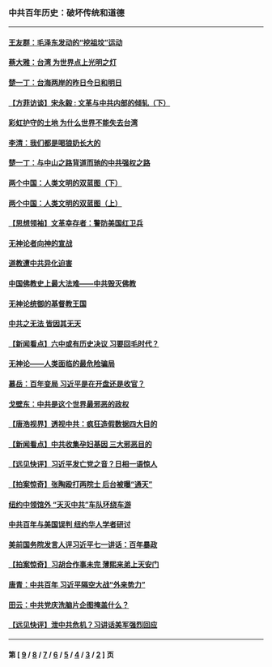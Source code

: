### 中共百年历史：破坏传统和道德
---
#### [王友群：毛泽东发动的“挖祖坟”运动](../../pages/nf1176114/n13723639.md?08110430) 
#### [蔡大雅：台湾 为世界点上光明之灯](../../pages/nf1176114/n13531530.md?08110430) 
#### [楚一丁：台海两岸的昨日今日和明日](../../pages/nf1176114/n13531468.md?08110430) 
#### [【方菲访谈】宋永毅 : 文革与中共内部的倾轧（下）](../../pages/nf1176114/n13486836.md?08110430) 
#### [彩虹护守的土地 为什么世界不能失去台湾](../../pages/nf1176114/n13476849.md?08110430) 
#### [李清：我们都是喝狼奶长大的](../../pages/nf1176114/n13471478.md?08110430) 
#### [楚一丁：与中山之路背道而驰的中共强权之路](../../pages/nf1176114/n13437270.md?08110430) 
#### [两个中国：人类文明的双蓝图（下）](../../pages/nf1176114/n13423132.md?08110430) 
#### [两个中国：人类文明的双蓝图（上）](../../pages/nf1176114/n13422687.md?08110430) 
#### [【思想领袖】文革幸存者：警防美国红卫兵](../../pages/nf1176114/n13339289.md?08110430) 
#### [无神论者向神的宣战](../../pages/nf1176114/n13281535.md?08110430) 
#### [道教遭中共异化迫害](../../pages/nf1176114/n13281463.md?08110430) 
#### [中国佛教史上最大法难——中共毁灭佛教](../../pages/nf1176114/n13281397.md?08110430) 
#### [无神论统御的基督教王国](../../pages/nf1176114/n13281280.md?08110430) 
#### [中共之无法 皆因其无天](../../pages/nf1176114/n13281088.md?08110430) 
#### [【新闻看点】六中或有历史决议 习要回毛时代？](../../pages/nf1176114/n13222895.md?08110430) 
#### [无神论——人类面临的最危险骗局](../../pages/nf1176114/n13196137.md?08110430) 
#### [慕岳：百年变局 习近平是在开盘还是收官？](../../pages/nf1176114/n13206516.md?08110430) 
#### [戈壁东：中共是这个世界最邪恶的政权](../../pages/nf1176114/n13085641.md?08110430) 
#### [【唐浩视界】透视中共：疯狂造假数据四大目的](../../pages/nf1176114/n13080590.md?08110430) 
#### [【新闻看点】中共收集孕妇基因 三大邪恶目的](../../pages/nf1176114/n13077182.md?08110430) 
#### [【远见快评】习近平发亡党之音？日相一语惊人](../../pages/nf1176114/n13074809.md?08110430) 
#### [【拍案惊奇】张陶殴打两院士 后台被曝“通天”](../../pages/nf1176114/n13070496.md?08110430) 
#### [纽约中领馆外 “天灭中共”车队环绕车游](../../pages/nf1176114/n13070693.md?08110430) 
#### [中共百年与美国误判 纽约华人学者研讨](../../pages/nf1176114/n13067969.md?08110430) 
#### [美前国务院发言人评习近平七一讲话：百年暴政](../../pages/nf1176114/n13066986.md?08110430) 
#### [【拍案惊奇】习胡合作事未完 薄熙来弟上天安门](../../pages/nf1176114/n13065867.md?08110430) 
#### [唐青：中共百年 习近平隔空大战“外来势力”](../../pages/nf1176114/n13065976.md?08110430) 
#### [田云：中共党庆洗脑片企图掩盖什么？](../../pages/nf1176114/n13064395.md?08110430) 
#### [【远见快评】泄中共危机？习讲话美军强烈回应](../../pages/nf1176114/n13064269.md?08110430) 

---
#### 第 [ [9](./9.md?08110430) / [8](./8.md?08110430) / [7](./7.md?08110430) / [6](./6.md?08110430) / [5](./5.md?08110430) / [4](./4.md?08110430) / [3](./3.md?08110430) / [2](./2.md?08110430) ] 页
